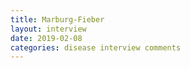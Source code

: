 ```yaml
---
title: Marburg-Fieber
layout: interview
date: 2019-02-08
categories: disease interview comments
---
```

